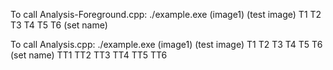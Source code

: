 To call Analysis-Foreground.cpp:
  ./example.exe (image1) (test image) T1 T2 T3 T4 T5 T6 (set name)


To call Analysis.cpp:
  ./example.exe (image1) (test image) T1 T2 T3 T4 T5 T6 (set name) TT1 TT2 TT3 TT4 TT5 TT6
